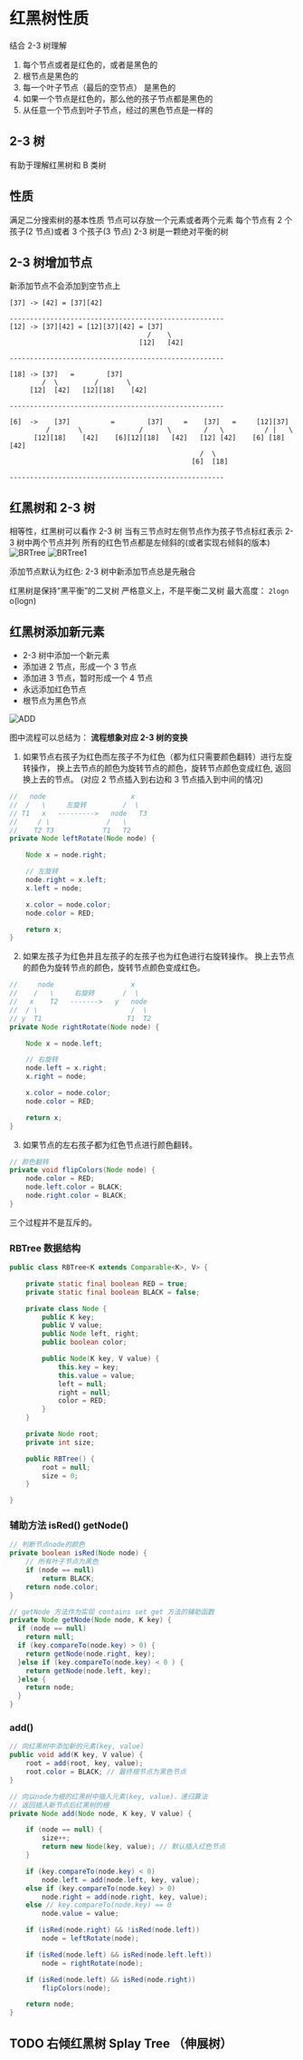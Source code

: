 # 红黑树性质

结合 2-3 树理解

1. 每个节点或者是红色的，或者是黑色的
2. 根节点是黑色的
3. 每一个叶子节点（最后的空节点） 是黑色的
4. 如果一个节点是红色的，那么他的孩子节点都是黑色的
5. 从任意一个节点到叶子节点，经过的黑色节点是一样的

## 2-3 树

有助于理解红黑树和 B 类树

## 性质

满足二分搜索树的基本性质
节点可以存放一个元素或者两个元素
每个节点有 2 个孩子(2 节点)或者 3 个孩子(3 节点)
2-3 树是一颗绝对平衡的树

## 2-3 树增加节点

新添加节点不会添加到空节点上

```
[37] -> [42] = [37][42]

-----------------------------------------------------
[12] -> [37][42] = [12][37][42] = [37]
                                  /    \
                                [12]   [42]

-----------------------------------------------------

[18] -> [37]   =        [37]
        /  \         /       \
     [12]  [42]   [12][18]    [42]

-----------------------------------------------------

[6]  ->    [37]          =        [37]     =    [37]   =     [12][37]
         /       \              /      \        /   \          / |   \
      [12][18]    [42]    [6][12][18]   [42]   [12] [42]    [6] [18] [42]
                                               /  \
                                             [6]  [18]

-----------------------------------------------------

```

## 红黑树和 2-3 树

相等性，红黑树可以看作 2-3 树
当有三节点时左侧节点作为孩子节点标红表示 2-3 树中两个节点并列
所有的红色节点都是左倾斜的(或者实现右倾斜的版本)
![BRTree](../static/Java/BR-23.png)
![BRTree1](../static/Java/BR-23-1.png)

添加节点默认为红色: 2-3 树中新添加节点总是先融合

红黑树是保持“黑平衡”的二叉树
严格意义上，不是平衡二叉树 最大高度： `2logn` o(logn)

## 红黑树添加新元素

- 2-3 树中添加一个新元素
- 添加进 2 节点，形成一个 3 节点
- 添加进 3 节点，暂时形成一个 4 节点
- 永远添加红色节点
- 根节点为黑色节点

![ADD](../static/Java/BRTree_ADD.png)

图中流程可以总结为： **流程想象对应 2-3 树的变换**

1. 如果节点右孩子为红色而左孩子不为红色（都为红只需要颜色翻转）进行左旋转操作，
   换上去节点的颜色为旋转节点的颜色，旋转节点颜色变成红色, 返回换上去的节点。
   (对应 2 节点插入到右边和 3 节点插入到中间的情况)

```java
//   node                     x
//  /   \     左旋转         /  \
// T1   x   --------->   node   T3
//     / \              /   \
//    T2 T3            T1   T2
private Node leftRotate(Node node) {

    Node x = node.right;

    // 左旋转
    node.right = x.left;
    x.left = node;

    x.color = node.color;
    node.color = RED;

    return x;
}
```

2. 如果左孩子为红色并且左孩子的左孩子也为红色进行右旋转操作。
   换上去节点的颜色为旋转节点的颜色，旋转节点颜色变成红色。

```java
//     node                   x
//    /   \     右旋转       /  \
//   x    T2   ------->   y   node
//  / \                       /  \
// y  T1                     T1  T2
private Node rightRotate(Node node) {

    Node x = node.left;

    // 右旋转
    node.left = x.right;
    x.right = node;

    x.color = node.color;
    node.color = RED;

    return x;
}
```

3. 如果节点的左右孩子都为红色节点进行颜色翻转。

```java
// 颜色翻转
private void flipColors(Node node) {
    node.color = RED;
    node.left.color = BLACK;
    node.right.color = BLACK;
}
```

三个过程并不是互斥的。

### RBTree 数据结构

```java
public class RBTree<K extends Comparable<K>, V> {

    private static final boolean RED = true;
    private static final boolean BLACK = false;

    private class Node {
        public K key;
        public V value;
        public Node left, right;
        public boolean color;

        public Node(K key, V value) {
            this.key = key;
            this.value = value;
            left = null;
            right = null;
            color = RED;
        }
    }

    private Node root;
    private int size;

    public RBTree() {
        root = null;
        size = 0;
    }

}
```

### 辅助方法 isRed() getNode()

```java
// 判断节点node的颜色
private boolean isRed(Node node) {
    // 所有叶子节点为黑色
    if (node == null)
        return BLACK;
    return node.color;
}

// getNode 方法作为实现 contains set get 方法的辅助函数
private Node getNode(Node node, K key) {
  if (node == null)
    return null;
  if (key.compareTo(node.key) > 0) {
    return getNode(node.right, key);
  }else if (key.compareTo(node.key) < 0 ) {
    return getNode(node.left, key);
  }else {
    return node;
  }
}
```

### add()

```java
// 向红黑树中添加新的元素(key, value)
public void add(K key, V value) {
    root = add(root, key, value);
    root.color = BLACK; // 最终根节点为黑色节点
}

// 向以node为根的红黑树中插入元素(key, value)，递归算法
// 返回插入新节点后红黑树的根
private Node add(Node node, K key, V value) {

    if (node == null) {
        size++;
        return new Node(key, value); // 默认插入红色节点
    }

    if (key.compareTo(node.key) < 0)
        node.left = add(node.left, key, value);
    else if (key.compareTo(node.key) > 0)
        node.right = add(node.right, key, value);
    else // key.compareTo(node.key) == 0
        node.value = value;

    if (isRed(node.right) && !isRed(node.left))
        node = leftRotate(node);

    if (isRed(node.left) && isRed(node.left.left))
        node = rightRotate(node);

    if (isRed(node.left) && isRed(node.right))
        flipColors(node);

    return node;
}
```

## TODO 右倾红黑树 Splay Tree （伸展树）
